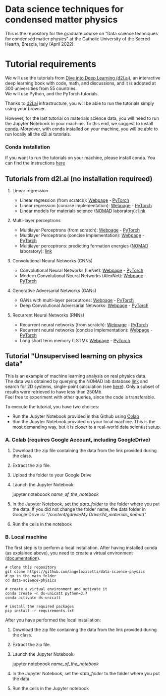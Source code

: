 # Data science techniques for condensed matter physics
This is the repository for the graduate course on "Data science techniques for condensed matter physics" at the Catholic University of the Sacred Hearth, Brescia, Italy (April 2022).


# Tutorial requirements 
We will use the tutorials from [Dive into Deep Learning (d2l.ai)](http://d2l.ai/index.html), an interactive deep learning book with code, math, and discussions, and it is adopted at 300 universities from 55 countries.    
We will use Python, and the PyTorch tutorials.

Thanks to [d2l.ai](http://d2l.ai/index.html) infrastructure, you will be able to run the tutorials simply using your browser.    

However, for the last tutorial on materials science data, you will need to run the Jupyter Notebook in your machine.
To this end, we suggest to install [conda](https://docs.conda.io/projects/conda/en/latest/index.html).
Moreover, with conda installed on your machine, you will be able to run locally all the d2l.ai tutorials.

### Conda installation
If you want to run the tutorials on your machine, please install conda.
You can find the instructions [here](https://docs.conda.io/projects/conda/en/latest/user-guide/install/index.html)

## Tutorials from d2l.ai (no installation requireed)
1. Linear regression   
    - Linear regression (from scratch): [Webpage](http://d2l.ai/chapter_linear-networks/linear-regression-scratch.html) - [PyTorch](https://colab.research.google.com/github/d2l-ai/d2l-pytorch-colab/blob/master/chapter_linear-networks/linear-regression-scratch.ipynb)
    - Linear regression (concise implementation): [Webpage](http://d2l.ai/chapter_linear-networks/linear-regression-concise.html) - [PyTorch](https://colab.research.google.com/github/d2l-ai/d2l-pytorch-colab/blob/master/chapter_linear-networks/linear-regression-concise.ipynb)
    - Linear models for materials science ([NOMAD](https://www.nomad-coe.eu/) laboratory): [link](https://nomad-lab.eu/prod/analytics/public/user/40ae57ab-c7fe-4ba1-b7b5-a11de97d262b/notebooks/tutorials/compressed_sensing.ipynb)

2. Multi-layer perceptrons
    - Multilayer Perceptrons (from scratch): [Webpage](http://d2l.ai/chapter_multilayer-perceptrons/mlp-scratch.html) - [PyTorch](https://colab.research.google.com/github/d2l-ai/d2l-pytorch-colab/blob/master/chapter_multilayer-perceptrons/mlp-scratch.ipynb)
    - Multilayer Perceptrons (concise implementation): [Webpage](http://d2l.ai/chapter_multilayer-perceptrons/mlp-concise.html) - [PyTorch](https://colab.research.google.com/github/d2l-ai/d2l-pytorch-colab/blob/master/chapter_multilayer-perceptrons/mlp-concise.ipynb)
    - Multilayer perceptrons: predicting formation energies ([NOMAD](https://www.nomad-coe.eu/) laboratory): [link](https://nomad-lab.eu/prod/analytics/public/user/6cb97a6b-e14a-4559-ad0f-a3dde4a904ac/notebooks/tutorials/nn_regression.ipynb)

3. Convolutional Neural Networks (CNNs)
    - Convolutional Neural Networks (LeNet): [Webpage](http://d2l.ai/chapter_convolutional-neural-networks/lenet.html) - [PyTorch](https://colab.research.google.com/github/d2l-ai/d2l-pytorch-colab/blob/master/chapter_convolutional-neural-networks/lenet.ipynb)
    - Modern Convolutional Neural Networks (AlexNet): [Webpage](http://d2l.ai/chapter_convolutional-modern/alexnet.html) - [PyTorch](https://colab.research.google.com/github/d2l-ai/d2l-pytorch-colab/blob/master/chapter_convolutional-modern/alexnet.ipynb)

4. Generative Adversarial Networks (GANs)
    - GANs with multi-layer perceptrons: [Webpage](http://d2l.ai/chapter_generative-adversarial-networks/gan.html) - [PyTorch](https://colab.research.google.com/github/d2l-ai/d2l-pytorch-colab/blob/master/chapter_generative-adversarial-networks/gan.ipynb)
    - Deep Convolutional Adversarial Networks: [Webpage](http://d2l.ai/chapter_generative-adversarial-networks/dcgan.html) - [PyTorch](https://colab.research.google.com/github/d2l-ai/d2l-pytorch-colab/blob/master/chapter_generative-adversarial-networks/dcgan.ipynb)

5. Recurrent Neural Networks (RNNs)
    - Recurrent neural networks (from scratch): [Webpage](http://d2l.ai/chapter_recurrent-neural-networks/rnn-scratch.html) - [PyTorch](https://colab.research.google.com/github/d2l-ai/d2l-pytorch-colab/blob/master/chapter_recurrent-neural-networks/rnn-scratch.ipynb)
    - Recurrent neural networks (concise implementation): [Webpage](http://d2l.ai/chapter_recurrent-neural-networks/rnn-concise.html) - [PyTorch](https://colab.research.google.com/github/d2l-ai/d2l-pytorch-colab/blob/master/chapter_recurrent-neural-networks/rnn-concise.ipynb)
    - Long short term memory (LSTM): [Webpage](http://d2l.ai/chapter_recurrent-modern/lstm.html) - [PyTorch](https://colab.research.google.com/github/d2l-ai/d2l-pytorch-colab/blob/master/chapter_recurrent-modern/lstm.ipynb)


## Tutorial "Unsupervised learning on physics data"

This is an example of machine learning analysis on real physics data.    
The data was obtained by querying the NOMAD lab database [link](https://nomad-lab.eu/prod/rae/gui/search) and search for 2D systems, single-point calculation (see [here](https://nomad-lab.eu/prod/rae/gui/search?results=entries&visualization=properties&dft.system=2D&dft.workflow.workflow_type=single_point)). 
Only a subset of results were retrieved to have less than 250Mb.    
Feel free to experiment with other queries, since the code is transferable.

To execute the tutorial, you have two choices:   

- Run the Jupyter Notebook provided in this Github using [Colab](https://colab.research.google.com/)   
- Run the Jupyter Notebook provided on your local machine. This is the most demanding way, but it is closer to a real-world data scientist setup.

### A. Colab (requires Google Account, including GoogleDrive)

1. Download the zip file containing the data from the link provided during the class.
2. Extract the zip file.
3. Upload the folder to your Google Drive
4. Launch the Jupyter Notebook:

    jupyter noteboook *name_of_the_notebook*

5. In the Jupyter Notebook, set the *data_folder* to the folder where you put the data. If you did not change the folder name, the data folder in Google Drive is: *"/content/gdrive/My Drive/2d_materials_nomad"*
6. Run the cells in the notebook

### B. Local machine

The first step is to perform a local installation. After having installed conda (as explained above), you need to create a virtual environment ([documentation](https://docs.conda.io/projects/conda/en/latest/user-guide/tasks/manage-environments.html)).   


    # clone this repository
    git clone https://github.com/angeloziletti/data-science-physics
    # go in the main folder
    cd data-science-physics

    # create a virtual environment and activate it
    conda create -n ds-unicatt python=3.7
    conda activate ds-unicatt

    # install the required packages
    pip install -r requirements.txt


After you have performed the local installation:

1. Download the zip file containing the data from the link provided during the class.
2. Extract the zip file.
3. Launch the Jupyter Notebook:

    jupyter noteboook *name_of_the_notebook*

4. In the Jupyter Notebook, set the *data_folder* to the folder where you put the data. 
5. Run the cells in the Jupyter notebook






